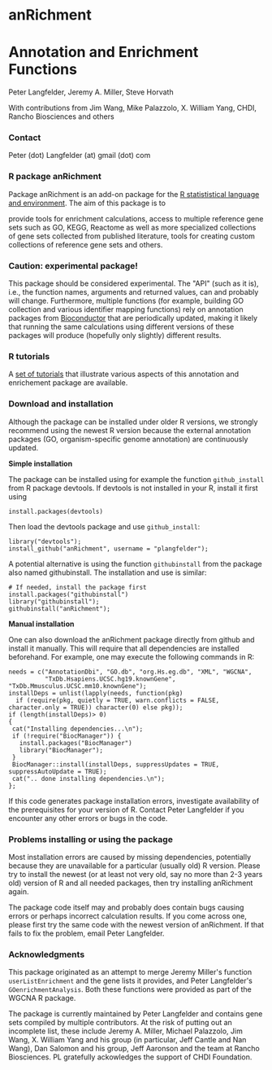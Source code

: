 
# anRichment
# Annotation and Enrichment Functions 

Peter Langfelder, Jeremy A. Miller, Steve Horvath 

With contributions from Jim Wang, Mike Palazzolo, X. William Yang, CHDI, Rancho
Biosciences and others

### Contact
Peter (dot) Langfelder (at) gmail (dot) com


### R package anRichment 

Package anRichment is an add-on package for the [R statististical language and 
environment](https://www.r-project.org). The aim of this package is to 

provide tools for enrichment calculations, access to multiple reference gene sets such as GO, KEGG, Reactome as well as more specialized collections of gene sets collected from published literature, tools for creating custom collections of reference gene sets and others.
### Caution: experimental package!

This package should be considered experimental. The "API" (such as it is), i.e., the function names,
arguments and returned values, can and probably will change. Furthermore, multiple functions (for example, building GO
collection and various identifier mapping functions) rely on annotation packages from
[Bioconductor](https://www.bioconductor.org) that are periodically updated, making it likely that running the same
calculations using different versions of these packages will produce (hopefully only slightly) different results.

### R tutorials

A [set of tutorials](https://github.com/plangfelder/anRichmentTutorials)
that illustrate various aspects of this annotation and enrichement package are available.

### Download and installation

Although the package can be installed under older R versions,
we strongly recommend using the newest R
version because the external annotation packages (GO, organism-specific genome annotation) are continuously updated.

__Simple installation__

The package can be installed using for example the function `github_install` from R package devtools. If devtools is not
installed in your R, install it first using 

    install.packages(devtools)

Then load the devtools package and use `github_install`:

    library("devtools");
    install_github("anRichment", username = "plangfelder");

A potential alternative is using the function `githubinstall` from the package also named githubinstall. The installation
and use is similar:

    # If needed, install the package first
    install.packages("githubinstall")
    library("githubinstall");
    githubinstall("anRichment");


__Manual installation__

One can also download the anRichment package directly from github and install it manually. This will require that all
dependencies are installed beforehand. For example, one may execute the following commands in R:


    needs = c("AnnotationDbi", "GO.db", "org.Hs.eg.db", "XML", "WGCNA",
              "TxDb.Hsapiens.UCSC.hg19.knownGene", "TxDb.Mmusculus.UCSC.mm10.knownGene");
    installDeps = unlist(lapply(needs, function(pkg)
      if (require(pkg, quietly = TRUE, warn.conflicts = FALSE, character.only = TRUE)) character(0) else pkg));
    if (length(installDeps)> 0)
    {
     cat("Installing dependencies...\n");
     if (!require("BiocManager")) {
       install.packages("BiocManager")
       library("BiocManager");
     }
     BiocManager::install(installDeps, suppressUpdates = TRUE, suppressAutoUpdate = TRUE);
     cat(".. done installing dependencies.\n");
    };


If this code generates package installation errors, investigate availability of the prerequisites for your version of R.
Contact Peter Langfelder if you encounter any other errors or bugs in the code.


### Problems installing or using the package

Most installation errors are caused by missing dependencies, potentially because they are unavailable for a particular
(usually old) R version. Please try to install the newest (or at least not very old, say no more than 2-3 years old)
version of R and all needed packages, then try installing anRichment again.

The package code itself may and probably does contain bugs causing errors or perhaps incorrect calculation results. If you
come across one, please first try the same code with the newest version of anRichment. If that fails to fix the problem, 
email Peter Langfelder. 

### Acknowledgments

This package originated as an attempt to merge Jeremy Miller's function `userListEnrichment` and the gene
lists it provides, and Peter Langfelder's `GOenrichmentAnalysis`. Both these functions were provided as part
of the WGCNA R package.

The package is currently maintained by Peter Langfelder and contains gene sets compiled by multiple
contributors. At the risk of putting out an incomplete list, these include Jeremy A. Miller, Michael
Palazzolo, Jim Wang, X. William Yang and his group (in particular, Jeff Cantle and Nan Wang),
Dan Salomon and his group, Jeff Aaronson and the team at Rancho Biosciences. PL
gratefully ackowledges the support of CHDI Foundation.


